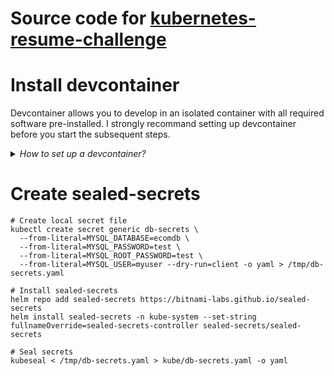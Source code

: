 # Source code for [kubernetes-resume-challenge](https://cloudresumechallenge.dev/docs/extensions/kubernetes-challenge/)

# Install devcontainer

Devcontainer allows you to develop in an isolated container with all required software pre-installed. I strongly recommand setting up devcontainer before you start the subsequent steps. 

<details>
  <summary><i>How to set up a devcontainer?</i></summary>

1. Ensure Docker is installed and running
1. Install [vscode](https://code.visualstudio.com/) and `Dev Containers` extension
1. Open this project in vscode
1. Launch `Command Palette` from the UI or run `⌘ + Shift + P` if you are on Mac
1. Select either `Reopen in Container` or `Rebuild Container` to start the Devcontainer
1. Start terminal in vscode before you run the subsequent steps
</details>

# Create sealed-secrets

```
# Create local secret file
kubectl create secret generic db-secrets \
  --from-literal=MYSQL_DATABASE=ecomdb \
  --from-literal=MYSQL_PASSWORD=test \
  --from-literal=MYSQL_ROOT_PASSWORD=test \
  --from-literal=MYSQL_USER=myuser --dry-run=client -o yaml > /tmp/db-secrets.yaml

# Install sealed-secrets
helm repo add sealed-secrets https://bitnami-labs.github.io/sealed-secrets
helm install sealed-secrets -n kube-system --set-string fullnameOverride=sealed-secrets-controller sealed-secrets/sealed-secrets

# Seal secrets
kubeseal < /tmp/db-secrets.yaml > kube/db-secrets.yaml -o yaml
```